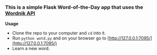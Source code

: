 ### This is a simple Flask Word-of-the-Day app that uses the [Wordnik API](http://developer.wordnik.com/)

**Usage**

- Clone the repo to your computer and `cd` into it.
- Run `python wotd.py` and on your browser go to [http://127.0.0.1:7095/](http://127.0.0.1:7095/)
- Learn a new word.
